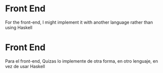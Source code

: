 # Front End

For the front-end, I might implement it with another language rather than using Haskell

# Front End

Para el front-end, Quizas lo implemente de otra forma, en otro lenguaje, en vez de usar Haskell
